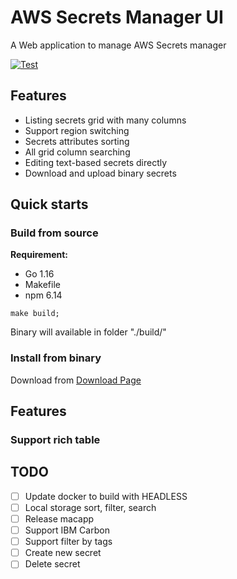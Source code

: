 # AWS Secrets Manager UI
A Web application to manage AWS Secrets manager

[![Test](https://github.com/ledongthuc/awssecretsmanagerui/actions/workflows/deploy.yml/badge.svg)](https://github.com/ledongthuc/awssecretsmanagerui/actions/workflows/deploy.yml)

## Features
 - Listing secrets grid with many columns
 - Support region switching
 - Secrets attributes sorting
 - All grid column searching
 - Editing text-based secrets directly
 - Download and upload binary secrets

## Quick starts

### Build from source

**Requirement:**
 - Go 1.16
 - Makefile
 - npm 6.14

```
make build;
```

Binary will available in folder "./build/"

### Install from binary

Download from [Download Page](https://github.com/ledongthuc/awssecretsmanagerui/wiki/Download)

## Features

### Support rich table



## TODO
 - [ ] Update docker to build with HEADLESS
 - [ ] Local storage sort, filter, search
 - [ ] Release macapp
 - [ ] Support IBM Carbon
 - [ ] Support filter by tags
 - [ ] Create new secret
 - [ ] Delete secret
